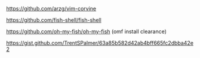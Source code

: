 https://github.com/arzg/vim-corvine

https://github.com/fish-shell/fish-shell

https://github.com/oh-my-fish/oh-my-fish (omf install clearance)

https://gist.github.com/TrentSPalmer/63a85b582d42ab4bff665fc2dbba42e2
